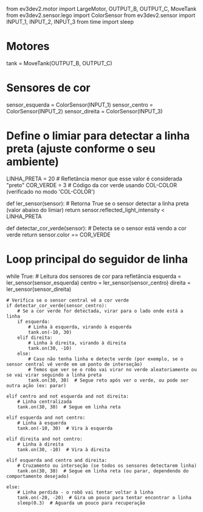 from ev3dev2.motor import LargeMotor, OUTPUT_B, OUTPUT_C, MoveTank
from ev3dev2.sensor.lego import ColorSensor
from ev3dev2.sensor import INPUT_1, INPUT_2, INPUT_3
from time import sleep

# Motores
tank = MoveTank(OUTPUT_B, OUTPUT_C)

# Sensores de cor
sensor_esquerda = ColorSensor(INPUT_1)
sensor_centro = ColorSensor(INPUT_2)
sensor_direita = ColorSensor(INPUT_3)

# Define o limiar para detectar a linha preta (ajuste conforme o seu ambiente)
LINHA_PRETA = 20  # Refletância menor que esse valor é considerada "preto"
COR_VERDE = 3      # Código da cor verde usando COL-COLOR (verificado no modo 'COL-COLOR')

def ler_sensor(sensor):
    # Retorna True se o sensor detectar a linha preta (valor abaixo do limiar)
    return sensor.reflected_light_intensity < LINHA_PRETA

def detectar_cor_verde(sensor):
    # Detecta se o sensor está vendo a cor verde
    return sensor.color == COR_VERDE

# Loop principal do seguidor de linha
while True:
    # Leitura dos sensores de cor para refletância
    esquerda = ler_sensor(sensor_esquerda)
    centro = ler_sensor(sensor_centro)
    direita = ler_sensor(sensor_direita)

    # Verifica se o sensor central vê a cor verde
    if detectar_cor_verde(sensor_centro):
        # Se a cor verde for detectada, virar para o lado onde está a linha
        if esquerda:
            # Linha à esquerda, virando à esquerda
            tank.on(-10, 30)
        elif direita:
            # Linha à direita, virando à direita
            tank.on(30, -10)
        else:
            # Caso não tenha linha e detecte verde (por exemplo, se o sensor central vê verde em um ponto de interseção)
            # Temos que ver se o robo vai virar no verde aleatoriamente ou se vai virar seguindo a linha preta
            tank.on(30, 30)  # Segue reto após ver o verde, ou pode ser outra ação (ex: parar)
        
    elif centro and not esquerda and not direita:
        # Linha centralizada
        tank.on(30, 30)  # Segue em linha reta

    elif esquerda and not centro:
        # Linha à esquerda
        tank.on(-10, 30)  # Vira à esquerda

    elif direita and not centro:
        # Linha à direita
        tank.on(30, -10)  # Vira à direita

    elif esquerda and centro and direita:
        # Cruzamento ou interseção (se todos os sensores detectarem linha)
        tank.on(30, 30)  # Segue em linha reta (ou parar, dependendo do comportamento desejado)

    else:
        # Linha perdida - o robô vai tentar voltar à linha
        tank.on(-20, -20)  # Gira um pouco para tentar encontrar a linha
        sleep(0.3)  # Aguarda um pouco para recuperação
